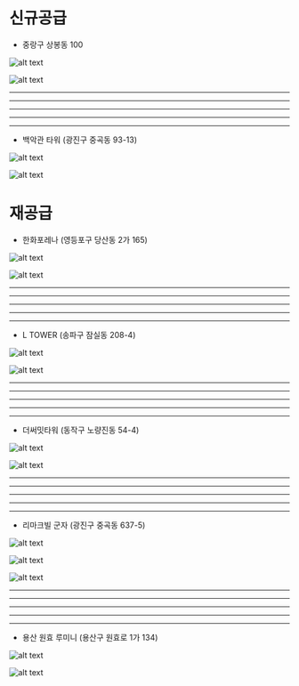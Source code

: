 # 신규공급 

- 중랑구 상봉동 100

![alt text](image.png)

![alt text](image-7.png)

---
---
---
---
---

- 백악관 타워 (광진구 중곡동 93-13)

![alt text](image-1.png)

![alt text](image-8.png)


# 재공급

- 한화포레나 (영등포구 당산동 2가 165)

![alt text](image-2.png)

![alt text](image-9.png)

---
---
---
---
---

- L TOWER (송파구 잠실동 208-4)

![alt text](image-3.png)

![alt text](image-10.png)

---
---
---
---
---

- 더써밋타워 (동작구 노량진동 54-4)

![alt text](image-4.png)

![alt text](image-11.png)

---
---
---
---
---

- 리마크빌 군자 (광진구 중곡동 637-5)

![alt text](image-5.png)

![alt text](image-12.png)

![alt text](image-13.png)

---
---
---
---
---


- 용산 원효 루미니 (용산구 원효로 1가 134)

![alt text](image-6.png)

![alt text](image-14.png)